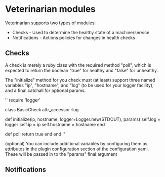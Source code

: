 # Veterinarian modules

Veterinarian supports two types of modules:
* Checks - Used to determine the healthy state of a machine/service
* Notifications - Actions policies for changes in health checks

## Checks

A check is merely a ruby class with the required method "poll", which is expected to return the boolean "true" for healthy and "false" for unhealthy.

The "initialize" method for you check must (at least) support three named variables "ip", "hostname", and "log" (to be used for your logger facility), and a final catchall for optional params.

''
require 'logger'

class BasicCheck
  attr_accessor :log
  
  def initialize(ip, hostname, logger=Logger.new(STDOUT), params)
    self.log = logger
    self.ip = ip
    self.hostname = hostname
  end
  
  def poll
    return true
  end
end
''

(optional) You can include additional variables by configuring them as attributes in the plugin configuration section of the configuration yaml.  These will be passed in to the "params" final argument



## Notifications



